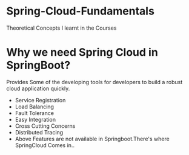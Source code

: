 # Spring-Cloud-Fundamentals
Theoretical Concepts I learnt in the Courses

# Why we need Spring Cloud in SpringBoot?
Provides Some of the developing tools for developers to build a robust cloud application quickly.
 - Service Registration
 - Load Balancing
 - Fault Tolerance
 - Easy Integration
 - Cross Cutting Concerns
 - Distributed Tracing
 - 
     Above Features are not available in Springboot.There's where SpringCloud Comes in..
